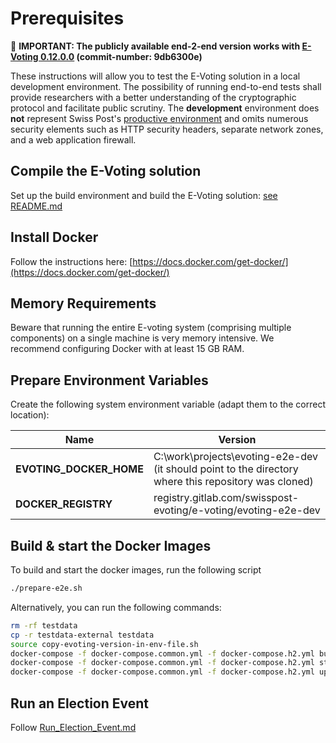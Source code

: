 # Prerequisites

🛑 **IMPORTANT: The publicly available end-2-end version works with [E-Voting 0.12.0.0](https://gitlab.com/swisspost-evoting/e-voting/e-voting/-/tree/evoting-0.12.0.0) (commit-number: 9db6300e)**

These instructions will allow you to test the E-Voting solution in a local development environment. The possibility of running end-to-end tests shall provide researchers with a better understanding of the cryptographic protocol and facilitate public scrutiny. The **development** environment does **not** represent Swiss Post's [productive environment](https://gitlab.com/swisspost-evoting/e-voting/e-voting-documentation/-/blob/master/Operations/Infrastructure%20whitepaper%20of%20the%20Swiss%20Post%20voting%20system.md) and omits numerous security elements such as HTTP security headers, separate network zones, and a web application firewall.

## Compile the E-Voting solution

Set up the build environment and build the E-Voting solution: [see README.md](https://gitlab.com/swisspost-evoting/e-voting/e-voting)

## Install Docker

Follow the instructions here: [https://docs.docker.com/get-docker/](https://docs.docker.com/get-docker/)

## Memory Requirements

Beware that running the entire E-voting system (comprising multiple components) on a single machine is very memory intensive.
We recommend configuring Docker with at least 15 GB RAM.

## Prepare Environment Variables

Create the following system environment variable (adapt them to the correct location):

| Name     | Version    |
| --------|---------|
| **EVOTING_DOCKER_HOME**  | C:\work\projects\evoting-e2e-dev (it should point to the directory where this repository was cloned)    |
| **DOCKER_REGISTRY**  | registry.gitlab.com/swisspost-evoting/e-voting/evoting-e2e-dev

## Build & start the Docker Images

To build and start the docker images, run the following script

```sh
./prepare-e2e.sh
```

Alternatively, you can run the following commands:

```sh
rm -rf testdata
cp -r testdata-external testdata
source copy-evoting-version-in-env-file.sh
docker-compose -f docker-compose.common.yml -f docker-compose.h2.yml build
docker-compose -f docker-compose.common.yml -f docker-compose.h2.yml stop
docker-compose -f docker-compose.common.yml -f docker-compose.h2.yml up -d --force-recreate
```

## Run an Election Event

Follow [Run_Election_Event.md](./Run_Election_Event.md)
